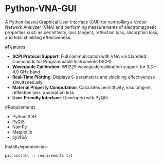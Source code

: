 # Python-VNA-GUI

A Python-based Graphical User Interface (GUI) for controlling a Vector Network Analyzer (VNA) and performing measurements of electromagnetic properties such as permittivity, loss tangent, reflection loss, absorption loss, and total shielding effectiveness.

#Features
- **SCPI Protocol Support**: Full communication with VNA via Standard Commands for Programmable Instruments (SCPI)
- **Waveguide Calibration**: WR229 waveguide calibration support for 3.3 – 4.9 GHz band
- **Real-Time Plotting**: Displays S-parameters and shielding effectiveness simultaneously
- **Material Property Computation**: Calculates permittivity, loss tangent, reflection loss, absorption loss
- **User-Friendly Interface**: Developed with PyQt5

#Requirements
- Python 3.8+
- PyQt5
- NumPy
- Matplotlib
- pyVISA

Install dependencies:
```bash
pip install -r requirements.txt
